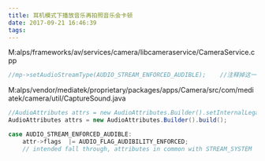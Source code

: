 ```yaml
---
title: 耳机模式下播放音乐再拍照音乐会卡顿
date: 2017-09-21 16:46:39
tags:
---
```

M:alps/frameworks/av/services/camera/libcameraservice/CameraService.cpp
``` cpp
//mp->setAudioStreamType(AUDIO_STREAM_ENFORCED_AUDIBLE);    //注释掉这一行就可以了
```

M:alps/vendor/mediatek/proprietary/packages/apps/Camera/src/com/mediatek/camera/util/CaptureSound.java
``` Java
//AudioAttributes attrs = new AudioAttributes.Builder().setInternalLegacyStreamType(AudioManager.STREAM_SYSTEM_ENFORCED).build();//去掉STREAM_SYSTEM_ENFORCED
AudioAttributes attrs = new AudioAttributes.Builder().build();

case AUDIO_STREAM_ENFORCED_AUDIBLE:
    attr->flags  |= AUDIO_FLAG_AUDIBILITY_ENFORCED;
    // intended fall through, attributes in common with STREAM_SYSTEM
```